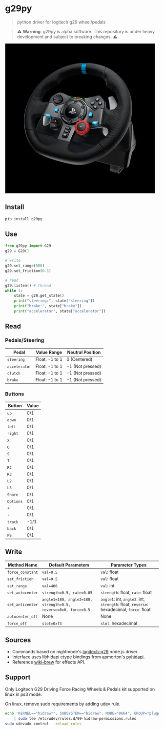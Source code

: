 # g29py
> python driver for logitech g29 wheel/pedals

> :warning: **Warning**: g29py is alpha software. This repository is under heavy development and subject to breaking changes. :warning:

![](etc/g29py.jpg)

## Install
```bash
pip install g29py
```

## Use

```python
from g29py import G29
g29 = G29()
```

```python
# write 
g29.set_range(500)
g29.set_friction(0.5)
```

```python
# read
g29.listen() # thread
while 1:
    state = g29.get_state()
    print("steering:", state["steering"])
    print("brake:", state["brake"])
    print("accelerator", state["accelerator"])
```

## Read

### Pedals/Steering

| Pedal         | Value Range      | Neutral Position |
|---------------|------------------|------------------|
| `steering`    | Float: -1 to 1   | 0 (Centered)     |
| `accelerator` | Float: -1 to 1   | -1 (Not pressed) |
| `clutch`      | Float: -1 to 1   | -1 (Not pressed) |
| `brake`       | Float: -1 to 1   | -1 (Not pressed) |

### Buttons

| Button  | Value |
|---------|-------|
| `up`    | 0/1   |
| `down`  | 0/1   |
| `left`  | 0/1   |
| `right` | 0/1   |
| `X`     | 0/1   |
| `O`     | 0/1   |
| `S`     | 0/1   |
| `T`     | 0/1   |
| `R2`    | 0/1   |
| `R3`    | 0/1   |
| `L2`    | 0/1   |
| `L3`    | 0/1   |
| `Share` | 0/1   |
| `Options` | 0/1 |
| `+`     | 0/1   |
| `-`     | 0/1   |
| `track` | -1/1  |
| `back`  | 0/1   |
| `PS`    | 0/1   |

## Write

| Method Name       | Default Parameters                         | Parameter Types                  |
|-------------------|--------------------------------------------|----------------------------------|
| `force_constant`  | `val=0.5`                                  | `val`: float                     |
| `set_friction`    | `val=0.5`                                  | `val`: float                     |
| `set_range`       | `val=400`                                  | `val`: int                       |
| `set_autocenter`  | `strength=0.5, rate=0.05`                  | `strength`: float, `rate`: float |
| `set_anticenter`  | `angle1=180, angle2=180, strength=0.5, reverse=0x0, force=0.5` | `angle1`: int, `angle2`: int, `strength`: float, `reverse`: hexadecimal, `force`: float |
| `autocenter_off`  | None                                       | None                             |
| `force_off`       | `slot=0xf3`                                | `slot`: hexadecimal              |

## Sources

- Commands based on nightmode's [logitech-g29](https://github.com/nightmode/logitech-g29) node.js driver.
- Interface uses libhidapi ctype bindings from apmorton's [pyhidapi](https://github.com/apmorton/pyhidapi).
- Reference [wiki-brew](https://wiibrew.org/wiki/Logitech_USB_steering_wheel) for effects API.

## Support

Only Logitech G29 Driving Force Racing Wheels & Pedals kit supported on linux in ps3 mode.

On linux, remove sudo requirements by adding udev rule.

```bash
echo 'KERNEL=="hidraw*", SUBSYSTEM=="hidraw", MODE="0664", GROUP="plugdev"' \
    | sudo tee /etc/udev/rules.d/99-hidraw-permissions.rules
sudo udevadm control --reload-rules
```
